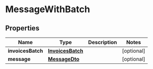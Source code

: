 
# MessageWithBatch

## Properties
Name | Type | Description | Notes
------------ | ------------- | ------------- | -------------
**invoicesBatch** | [**InvoicesBatch**](InvoicesBatch.md) |  |  [optional]
**message** | [**MessageDto**](MessageDto.md) |  |  [optional]



